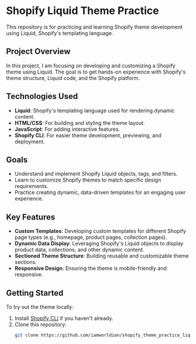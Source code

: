 # Shopify Liquid Theme Practice

This repository is for practicing and learning Shopify theme development using Liquid, Shopify's templating language.

## Project Overview

In this project, I am focusing on developing and customizing a Shopify theme using Liquid. The goal is to get hands-on experience with Shopify's theme structure, Liquid code, and the Shopify platform.

## Technologies Used

- **Liquid**: Shopify's templating language used for rendering dynamic content.
- **HTML/CSS**: For building and styling the theme layout.
- **JavaScript**: For adding interactive features.
- **Shopify CLI**: For easier theme development, previewing, and deployment.

## Goals

- Understand and implement Shopify Liquid objects, tags, and filters.
- Learn to customize Shopify themes to match specific design requirements.
- Practice creating dynamic, data-driven templates for an engaging user experience.

## Key Features

- **Custom Templates**: Developing custom templates for different Shopify page types (e.g., homepage, product pages, collection pages).
- **Dynamic Data Display**: Leveraging Shopify's Liquid objects to display product data, collections, and other dynamic content.
- **Sectioned Theme Structure**: Building reusable and customizable theme sections.
- **Responsive Design**: Ensuring the theme is mobile-friendly and responsive.

## Getting Started

To try out the theme locally:

1. Install [Shopify CLI](https://shopify.dev/docs/cli) if you haven't already.
2. Clone this repository:
   ```bash
   git clone https://github.com/iamworldian/shopify_theme_practice_liquid.git
   ```
